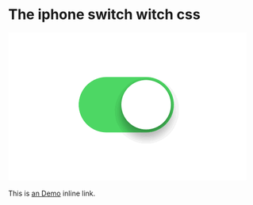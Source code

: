 # The iphone switch witch css

![iphone switch witch css](switch.gif)

This is [an Demo](http://majunbao.github.io/switch "iphone switch with css") inline link.
